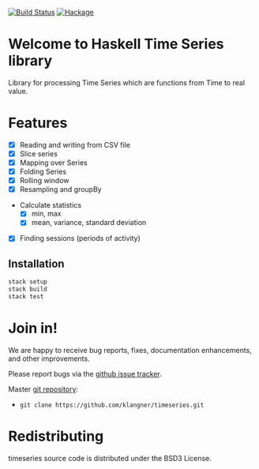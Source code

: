 [![Build Status](https://travis-ci.org/klangner/timeseries.svg?branch=master)](https://travis-ci.org/klangner/timeseries)
[![Hackage](https://img.shields.io/hackage/v/timeseries.svg)](https://hackage.haskell.org/package/timeseries)

# Welcome to Haskell Time Series library

Library for processing Time Series which are functions from Time to real value.


# Features

  * [x] Reading and writing from CSV file
  * [x] Slice series
  * [x] Mapping over Series
  * [x] Folding Series
  * [x] Rolling window
  * [x] Resampling and groupBy
  * Calculate statistics
    * [x] min, max
    * [x] mean, variance, standard deviation
  * [x] Finding sessions (periods of activity)


## Installation

```sh
stack setup
stack build
stack test
```


# Join in!

We are happy to receive bug reports, fixes, documentation enhancements,
and other improvements.

Please report bugs via the
[github issue tracker](http://github.com/klangner/timeseries/issues).

Master [git repository](http://github.com/klangner/timeseries):

* `git clone https://github.com/klangner/timeseries.git`


# Redistributing

timeseries source code is distributed under the BSD3 License.
